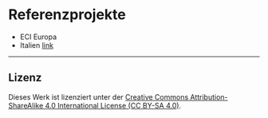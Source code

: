 # Referenzprojekte

- ECI Europa
- Italien [link](https://firmereferendum.giustizia.it/referendum/open)

---

## Lizenz

Dieses Werk ist lizenziert unter der [Creative Commons Attribution-ShareAlike 4.0 International License (CC BY-SA 4.0)](https://creativecommons.org/licenses/by-sa/4.0/).